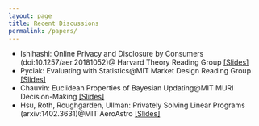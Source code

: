 ```yaml
---
layout: page
title: Recent Discussions
permalink: /papers/
---
```

 - Ishihashi: Online Privacy and Disclosure by Consumers (doi:10.1257/aer.20181052)@ Harvard Theory Reading Group [\[Slides\]](/assets/discussions/consumer_data_disclosure.pdf)
 - Pyciak: Evaluating with Statistics@MIT Market Design Reading Group [\[Slides\]](/assets/discussions/discussion_pycia_statistics.pdf)
 - Chauvin: Euclidean Properties of Bayesian Updating@MIT MURI Decision-Making [\[Slides\]](/assets/discussions/geometry_of_bayes_discussion_haupt.pdf)
 - Hsu, Roth, Roughgarden, Ullman: Privately Solving Linear Programs (arxiv:1402.3631)@MIT AeroAstro [\[Slides\]](/assets/discussions/privately_solving.pdf)